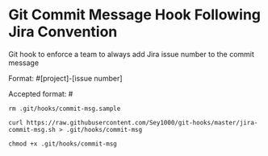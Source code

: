 # Git Commit Message Hook Following Jira Convention

Git hook to enforce a team to always add Jira issue number to the commit message

Format: #[project]-[issue number]

Accepted format: #

```
rm .git/hooks/commit-msg.sample

curl https://raw.githubusercontent.com/Sey1000/git-hooks/master/jira-commit-msg.sh > .git/hooks/commit-msg

chmod +x .git/hooks/commit-msg

```
